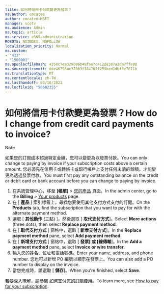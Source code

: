 ```yaml
---
title: 如何將信用卡付款變更為發票？
ms.author: cmcatee
author: cmcatee-MSFT
manager: scotv
ms.audience: Admin
ms.topic: article
ms.service: o365-administration
ROBOTS: NOINDEX, NOFOLLOW
localization_priority: Normal
ms.custom:
- "433"
- "1500001"
ms.openlocfilehash: 4358c7ea329b86b49fae7c412d8387a2da7ffe88
ms.sourcegitcommit: dde46756ac370b3f384702f259bed1dbf8e7611b
ms.translationtype: MT
ms.contentlocale: zh-TW
ms.lasthandoff: 03/10/2021
ms.locfileid: "50602355"
---
```

# <a name="how-do-i-change-from-credit-card-payments-to-invoice"></a><span data-ttu-id="04d90-102">如何將信用卡付款變更為發票？</span><span class="sxs-lookup"><span data-stu-id="04d90-102">How do I change from credit card payments to invoice?</span></span>

> [!NOTE]
> <span data-ttu-id="04d90-103">如果您的訂閱成本超過特定金額，您可以變更為以發票付款。</span><span class="sxs-lookup"><span data-stu-id="04d90-103">You can only change to paying by invoice if your subscription costs above a certain amount.</span></span> <span data-ttu-id="04d90-104">您必須先在信用卡或轉帳卡或銀行帳戶上支付任何未清的餘額，才能變更為透過發票付款。</span><span class="sxs-lookup"><span data-stu-id="04d90-104">You must first pay any outstanding balance on the credit or debit card or bank account before you can change to paying by invoice.</span></span>

1. <span data-ttu-id="04d90-105">在系統管理中心，移至 **[帳單]** > [您的產品](https://go.microsoft.com/fwlink/p/?linkid=842054) 頁面。</span><span class="sxs-lookup"><span data-stu-id="04d90-105">In the admin center, go to the **Billing** > [Your products](https://go.microsoft.com/fwlink/p/?linkid=842054) page.</span></span>
2. <span data-ttu-id="04d90-106">在 [ **產品** ] 索引標籤上，尋找您要使用其他支付方式支付的訂閱。</span><span class="sxs-lookup"><span data-stu-id="04d90-106">On the **Products** tab, find the subscription that you want to pay for with the alternate payment method.</span></span>
3. <span data-ttu-id="04d90-107">選取 [ **其他動作** (三點) ]，然後選取 [ **取代支付方式**]。</span><span class="sxs-lookup"><span data-stu-id="04d90-107">Select **More actions** (three dots), then select **Replace payment method**.</span></span>
4. <span data-ttu-id="04d90-108">在 [ **取代支付方式** ] 窗格中，選取 [ **新增支付方式**]。</span><span class="sxs-lookup"><span data-stu-id="04d90-108">In the **Replace payment method** pane, select **Add payment method**.</span></span>
5. <span data-ttu-id="04d90-109">在 [ **新增支付方式** ] 窗格中，選取 [ **發票] 或 [線傳輸**]。</span><span class="sxs-lookup"><span data-stu-id="04d90-109">In the **Add a payment method** pane, select **Invoice or wire transfer**.</span></span>
6. <span data-ttu-id="04d90-110">輸入您的姓名、位址和電話號碼。</span><span class="sxs-lookup"><span data-stu-id="04d90-110">Enter your name, address, and phone number.</span></span> <span data-ttu-id="04d90-111">您也可以新增 PO 編號以顯示在發票上。</span><span class="sxs-lookup"><span data-stu-id="04d90-111">You can also add a PO number to display on the invoice.</span></span>
7. <span data-ttu-id="04d90-112">當您完成時，請選取 [ **儲存**]。</span><span class="sxs-lookup"><span data-stu-id="04d90-112">When you're finished, select **Save**.</span></span>

<span data-ttu-id="04d90-113">若要深入瞭解，請參閱 [如何支付您的訂閱費用](https://docs.microsoft.com/microsoft-365/commerce/billing-and-payments/pay-for-your-subscription)。</span><span class="sxs-lookup"><span data-stu-id="04d90-113">To learn more, see [How to pay for your subscription](https://docs.microsoft.com/microsoft-365/commerce/billing-and-payments/pay-for-your-subscription).</span></span>